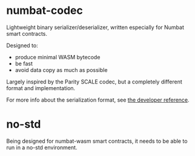 # numbat-codec

Lightweight binary serializer/deserializer, written especially for Numbat smart contracts.

Designed to:
- produce minimal WASM bytecode
- be fast
- avoid data copy as much as possible

Largely inspired by the Parity SCALE codec, but a completely different format and implementation.

For more info about the serialization format, see [the developer reference](https://docs.dharitri.org/developers/developer-reference/numbat-serialization-format/).

# no-std

Being designed for numbat-wasm smart contracts, it needs to be able to run in a no-std environment.
